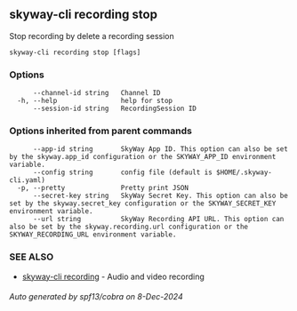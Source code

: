 ## skyway-cli recording stop

Stop recording by delete a recording session

```
skyway-cli recording stop [flags]
```

### Options

```
      --channel-id string   Channel ID
  -h, --help                help for stop
      --session-id string   RecordingSession ID
```

### Options inherited from parent commands

```
      --app-id string       SkyWay App ID. This option can also be set by the skyway.app_id configuration or the SKYWAY_APP_ID environment variable.
      --config string       config file (default is $HOME/.skyway-cli.yaml)
  -p, --pretty              Pretty print JSON
      --secret-key string   SkyWay Secret Key. This option can also be set by the skyway.secret_key configuration or the SKYWAY_SECRET_KEY environment variable.
      --url string          SkyWay Recording API URL. This option can also be set by the skyway.recording.url configuration or the SKYWAY_RECORDING_URL environment variable.
```

### SEE ALSO

* [skyway-cli recording](skyway-cli_recording.md)	 - Audio and video recording

###### Auto generated by spf13/cobra on 8-Dec-2024
